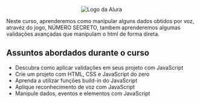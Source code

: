 <p align="center"> <img src="https://github.com/MonicaHillman/aluraplay-requisicoes/blob/main/img/logo.png" alt="Logo da Alura"> </p>

<p>Neste curso, aprenderemos como manipular alguns dados obtidos por voz, atravéz do jogo, NÚMERO SECRETO, tambem aprenderemos algumas validações avançadas que manipulam o html de forma direta.</p>

## Assuntos abordados durante o curso
* Descubra como aplicar validações em seus projeto com JavaScript
* Crie um projeto com HTML, CSS e JavaScript do zero
* Aprenda a utilizar funções build-in do JavaScript
* Aplique reconhecimento de voz com JavaScript
* Manipule dados, eventos e elementos com JavaScript